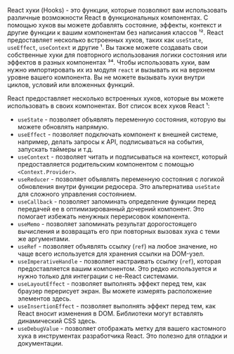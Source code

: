 React хуки (Hooks) - это функции, которые позволяют вам использовать различные возможности React в функциональных компонентах. С помощью хуков вы можете добавлять состояние, эффекты, контекст и другие функции к вашим компонентам без написания классов ¹². React предоставляет несколько встроенных хуков, таких как `useState`, `useEffect`, `useContext` и другие ¹. Вы также можете создавать свои собственные хуки для повторного использования логики состояния или эффектов в разных компонентах ³⁴. Чтобы использовать хуки, вам нужно импортировать их из модуля `react` и вызывать их на верхнем уровне вашего компонента. Вы не можете вызывать хуки внутри циклов, условий или вложенных функций.

React предоставляет несколько встроенных хуков, которые вы можете использовать в своих компонентах. Вот список всех хуков React ¹:

- `useState` - позволяет объявлять переменную состояния, которую вы можете обновлять напрямую.
- `useEffect` - позволяет подключать компонент к внешней системе, например, делать запросы к API, подписываться на события, запускать таймеры и т.д.
- `useContext` - позволяет читать и подписываться на контекст, который предоставляется родительским компонентом с помощью `<Context.Provider>`.
- `useReducer` - позволяет объявлять переменную состояния с логикой обновления внутри функции редюсера. Это альтернатива `useState` для сложного управления состоянием.
- `useCallback` - позволяет запоминать определение функции перед передачей ее в оптимизированный дочерний компонент. Это помогает избежать ненужных перерисовок компонента.
- `useMemo` - позволяет запоминать результат дорогостоящего вычисления и возвращать его при повторных вызовах хука с теми же аргументами.
- `useRef` - позволяет объявлять ссылку (`ref`) на любое значение, но чаще всего используется для хранения ссылки на DOM-узел.
- `useImperativeHandle` - позволяет настраивать ссылку (`ref`), которая предоставляется вашим компонентом. Это редко используется и нужно только для интеграции с не-React системами.
- `useLayoutEffect` - позволяет выполнять эффект перед тем, как браузер перерисует экран. Вы можете измерять расположение элементов здесь.
- `useInsertionEffect` - позволяет выполнять эффект перед тем, как React вносит изменения в DOM. Библиотеки могут вставлять динамический CSS здесь.
- `useDebugValue` - позволяет отображать метку для вашего кастомного хука в инструментах разработчика React. Это полезно для отладки и документации.
